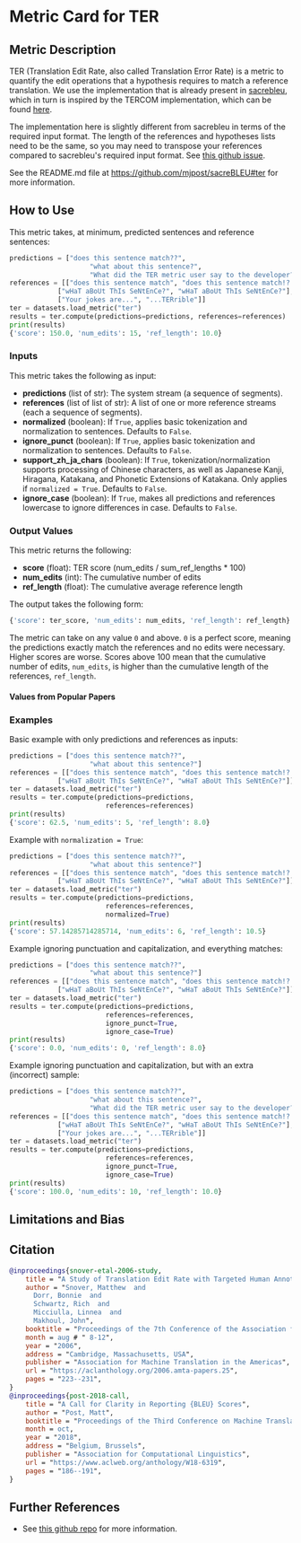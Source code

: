 # Metric Card for TER

## Metric Description
TER (Translation Edit Rate, also called Translation Error Rate) is a metric to quantify the edit operations that a hypothesis requires to match a reference translation. We use the implementation that is already present in [sacrebleu](https://github.com/mjpost/sacreBLEU#ter), which in turn is inspired by the TERCOM implementation, which can be found [here](https://github.com/jhclark/tercom).

The implementation here is slightly different from sacrebleu in terms of the required input format. The length of the references and hypotheses lists need to be the same, so you may need to transpose your references compared to sacrebleu's required input format. See [this github issue](https://github.com/huggingface/datasets/issues/3154#issuecomment-950746534).

See the README.md file at https://github.com/mjpost/sacreBLEU#ter for more information.


## How to Use
This metric takes, at minimum, predicted sentences and reference sentences:
```python
predictions = ["does this sentence match??",
                    "what about this sentence?",
                    "What did the TER metric user say to the developer?"]
references = [["does this sentence match", "does this sentence match!?!"],
            ["wHaT aBoUt ThIs SeNtEnCe?", "wHaT aBoUt ThIs SeNtEnCe?"],
            ["Your jokes are...", "...TERrible"]]
ter = datasets.load_metric("ter")
results = ter.compute(predictions=predictions, references=references)
print(results)
{'score': 150.0, 'num_edits': 15, 'ref_length': 10.0}
```

### Inputs
This metric takes the following as input:
- **predictions** (list of str): The system stream (a sequence of segments).
- **references** (list of list of str): A list of one or more reference streams (each a sequence of segments).
- **normalized** (boolean): If `True`, applies basic tokenization and normalization to sentences. Defaults to `False`.
- **ignore_punct** (boolean): If `True`, applies basic tokenization and normalization to sentences. Defaults to `False`.
- **support_zh_ja_chars** (boolean): If `True`, tokenization/normalization supports processing of Chinese characters, as well as Japanese Kanji, Hiragana, Katakana, and Phonetic Extensions of Katakana. Only applies if `normalized = True`. Defaults to `False`.
- **ignore_case** (boolean): If `True`, makes all predictions and references lowercase to ignore differences in case. Defaults to `False`.

### Output Values
This metric returns the following:
- **score** (float): TER score (num_edits / sum_ref_lengths * 100)
- **num_edits** (int): The cumulative number of edits
- **ref_length** (float): The cumulative average reference length

The output takes the following form:
```python
{'score': ter_score, 'num_edits': num_edits, 'ref_length': ref_length}
```

The metric can take on any value `0` and above. `0` is a perfect score, meaning the predictions exactly match the references and no edits were necessary. Higher scores are worse. Scores above 100 mean that the cumulative number of edits, `num_edits`, is higher than the cumulative length of the references, `ref_length`.

#### Values from Popular Papers


### Examples
Basic example with only predictions and references as inputs:
```python
predictions = ["does this sentence match??",
                    "what about this sentence?"]
references = [["does this sentence match", "does this sentence match!?!"],
            ["wHaT aBoUt ThIs SeNtEnCe?", "wHaT aBoUt ThIs SeNtEnCe?"]]
ter = datasets.load_metric("ter")
results = ter.compute(predictions=predictions, 
                        references=references)
print(results)
{'score': 62.5, 'num_edits': 5, 'ref_length': 8.0}
```

Example with `normalization = True`:
```python
predictions = ["does this sentence match??",
                    "what about this sentence?"]
references = [["does this sentence match", "does this sentence match!?!"],
            ["wHaT aBoUt ThIs SeNtEnCe?", "wHaT aBoUt ThIs SeNtEnCe?"]]
ter = datasets.load_metric("ter")
results = ter.compute(predictions=predictions, 
                        references=references, 
                        normalized=True)
print(results)
{'score': 57.14285714285714, 'num_edits': 6, 'ref_length': 10.5}
```

Example ignoring punctuation and capitalization, and everything matches:
```python
predictions = ["does this sentence match??",
                    "what about this sentence?"]
references = [["does this sentence match", "does this sentence match!?!"],
            ["wHaT aBoUt ThIs SeNtEnCe?", "wHaT aBoUt ThIs SeNtEnCe?"]]
ter = datasets.load_metric("ter")
results = ter.compute(predictions=predictions, 
                        references=references, 
                        ignore_punct=True,
                        ignore_case=True)
print(results)
{'score': 0.0, 'num_edits': 0, 'ref_length': 8.0}
```

Example ignoring punctuation and capitalization, but with an extra (incorrect) sample:
```python
predictions = ["does this sentence match??",
                    "what about this sentence?",
                    "What did the TER metric user say to the developer?"]
references = [["does this sentence match", "does this sentence match!?!"],
            ["wHaT aBoUt ThIs SeNtEnCe?", "wHaT aBoUt ThIs SeNtEnCe?"],
            ["Your jokes are...", "...TERrible"]]
ter = datasets.load_metric("ter")
results = ter.compute(predictions=predictions, 
                        references=references,
                        ignore_punct=True,
                        ignore_case=True)
print(results)
{'score': 100.0, 'num_edits': 10, 'ref_length': 10.0}
```


## Limitations and Bias


## Citation
```bibtex
@inproceedings{snover-etal-2006-study,
    title = "A Study of Translation Edit Rate with Targeted Human Annotation",
    author = "Snover, Matthew  and
      Dorr, Bonnie  and
      Schwartz, Rich  and
      Micciulla, Linnea  and
      Makhoul, John",
    booktitle = "Proceedings of the 7th Conference of the Association for Machine Translation in the Americas: Technical Papers",
    month = aug # " 8-12",
    year = "2006",
    address = "Cambridge, Massachusetts, USA",
    publisher = "Association for Machine Translation in the Americas",
    url = "https://aclanthology.org/2006.amta-papers.25",
    pages = "223--231",
}
@inproceedings{post-2018-call,
    title = "A Call for Clarity in Reporting {BLEU} Scores",
    author = "Post, Matt",
    booktitle = "Proceedings of the Third Conference on Machine Translation: Research Papers",
    month = oct,
    year = "2018",
    address = "Belgium, Brussels",
    publisher = "Association for Computational Linguistics",
    url = "https://www.aclweb.org/anthology/W18-6319",
    pages = "186--191",
}
```

## Further References
- See [this github repo](https://github.com/mjpost/sacreBLEU#ter) for more information.
